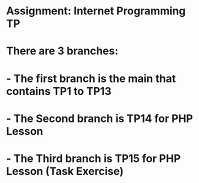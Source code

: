 # Assignment: Internet Programming TP
# There are 3 branches:
#    - The first branch is the main that contains TP1 to TP13
#    - The Second branch is TP14 for PHP Lesson
#    - The Third branch is TP15 for PHP Lesson (Task Exercise)

